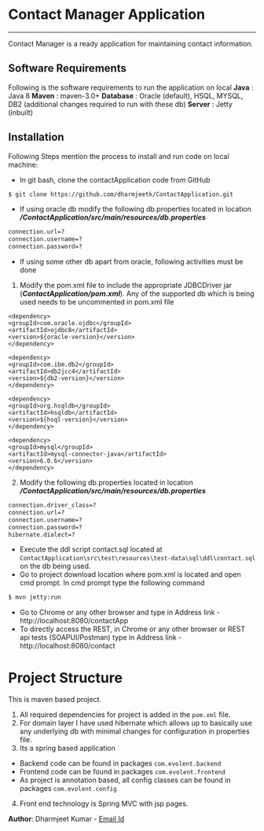 # Contact Manager Application
---

Contact Manager is a ready application for maintaining contact information.
## Software Requirements
Following is the software requirements to run the application on local
**Java**        : Java 8
**Maven**       : maven-3.0+
**Database**    : Oracle (default), HSQL, MYSQL, DB2 (additional changes required to run with these db)
**Server**      : Jetty (inbuilt)

## Installation
Following Steps mention the process to install and run code on local machine:
  - In git bash, clone the contactApplication code from GitHub
  ```sh
$ git clone https://github.com/dharmjeetk/ContactApplication.git
```
  - If using oracle db modify the following db.properties located in location **_/ContactApplication/src/main/resources/db.properties_**
```sh
connection.url=?
connection.username=?
connection.password=?
```
- If using some other db apart from oracle, following activities must be done
1. Modify the pom.xml file to include the appropriate JDBCDriver jar (**_ContactApplication/pom.xml_**). Any of the supported db which is being used needs to be uncommented in pom.xml file
```
<dependency>
<groupId>com.oracle.ojdbc</groupId>
<artifactId>ojdbc8</artifactId>
<version>${oracle-version}</version>
</dependency>

<dependency>
<groupId>com.ibm.db2</groupId>
<artifactId>db2jcc4</artifactId>
<version>${db2-version}</version>
</dependency>

<dependency>
<groupId>org.hsqldb</groupId>
<artifactId>hsqldb</artifactId>
<version>${hsql-version}</version>
</dependency>

<dependency>
<groupId>mysql</groupId>
<artifactId>mysql-connector-java</artifactId>
<version>6.0.6</version>
</dependency>
```
2. Modify the following db.properties located in location **_/ContactApplication/src/main/resources/db.properties_**
```sh
connection.driver_class=?
connection.url=?
connection.username=?
connection.password=?
hibernate.dialect=?
```
- Execute the ddl script contact.sql located at `ContactApplication\src\test\resources\test-data\sql\ddl\contact.sql` on the db being used.
- Go to project download location where pom.xml is located and open cmd prompt. In cmd prompt type the following command
```sh
$ mvn jetty:run
```
- Go to Chrome or any other browser and type in Address link - http://localhost:8080/contactApp
- To directly access the REST, in Chrome or any other browser or REST api tests (SOAPUI/Postman) type in Address link - http://localhost:8080/contact

# Project Structure
This is maven based project.
1. All required dependencies for project is added in the `pom.xml` file.
2. For domain layer I have used hibernate which allows up to basically use any underlying db with minimal changes for configuration in properties file.
3. Its a spring based application
* Backend code can be found in packages `com.evolent.backend`
* Frontend code can be found in packages `com.evolent.frontend`
* As project is annotation based, all config classes can be found in packages `com.evolent.config`
4. Front end technology is Spring MVC with jsp pages.

__Author__: Dharmjeet Kumar - [Email Id](mailto:kum.dharm9579@gmail.com)
